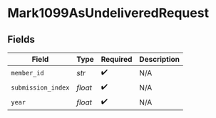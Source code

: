 # Mark1099AsUndeliveredRequest


## Fields

| Field              | Type               | Required           | Description        |
| ------------------ | ------------------ | ------------------ | ------------------ |
| `member_id`        | *str*              | :heavy_check_mark: | N/A                |
| `submission_index` | *float*            | :heavy_check_mark: | N/A                |
| `year`             | *float*            | :heavy_check_mark: | N/A                |